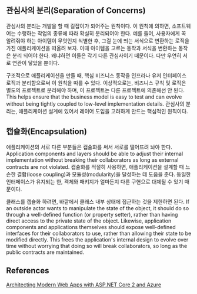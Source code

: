 ## 관심사의 분리(Separation of Concerns)

관심사의 분리는 개발을 할 때 길잡이가 되어주는 원칙이다. 이 원칙에 의하면, 소프트웨어는 수행하는 작업의 종류에 따라 확실히 분리되어야 한다. 예를 들어, 사용자에게 꼭 알려줘야 하는 아이템이 무엇인지 식별한 후, 그걸 눈에 띄는 서식으로 변환하는 로직을 가진 애플리케이션을 떠올려 보자. 이때 아이템을 고르는 동작과 서식을 변환하는 동작은 분리 되어야 한다. 왜냐하면 이들은 각기 다른 관심사이기 때문이다. 다만 우연히 서로 연관이 닿았을 뿐이다.

구조적으로 애플리케이션을 만들 때, 핵심 비즈니스 동작을 인프라나 유저 인터페이스 로직과 분리함으로써 이 원칙을 따를 수 있다. 이상적으로는, 비즈니스 규칙 및 로직은 별도의 프로젝트로 분리해야 하며, 이 프로젝트는 다른 프로젝트에 의존해선 안 된다. This helps ensure that the business model is easy to test and can evolve without being tightly coupled to low-level implementation details. 관심사의 분리는, 애플리케이션 설계에 있어서 레이어 도입을 고려하게 만드는 핵심적인 원칙이다.

## 캡슐화(Encapsulation)

애플리케이션의 서로 다른 부분들은 캡슐화를 써서 서로를 떨어뜨려 놔야 한다. Application components and layers should be able to adjust their internal implementation without breaking their collaborators as long as external contracts are not violated. 캡슐화를 적절히 사용하면, 애플리케이션을 설계할 때 느슨한 결합(loose coupling)과 모듈성(modularity)을 달성하는 데 도움을 준다. 동일한 인터페이스가 유지되는 한, 객체와 패키지가 얼마든지 다른 구현으로 대체될 수 있기 때문이다.

클래스를 캡슐화 하려면, 바깥에서 클래스 내부 상태에 접근하는 것을 제한하면 된다. If an outside actor wants to manipulate the state of the object, it should do so through a well-defined function (or property setter), rather than having direct access to the private state of the object. Likewise, application components and applications themselves should expose well-defined interfaces for their collaborators to use, rather than allowing their state to be modified directly. This frees the application's internal design to evolve over time without worrying that doing so will break collaborators, so long as the public contracts are maintained.



## References

[Architecting Modern Web Apps with ASP.NET Core 2 and Azure](https://docs.microsoft.com/en/dotnet/standard/modern-web-apps-azure-architecture/)